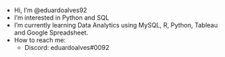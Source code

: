 -	Hi, I’m @eduardoalves92
- 	I’m interested in Python and SQL
-	I’m currently learning Data Analytics using MySQL, R, Python, Tableau and Google Spreadsheet.
-	How to reach me: 
	-	Discord: eduardoalves#0092

<!---
eduardoalves92/eduardoalves92 is a ✨ special ✨ repository because its `README.md` (this file) appears on your GitHub profile.
You can click the Preview link to take a look at your changes.
--->

